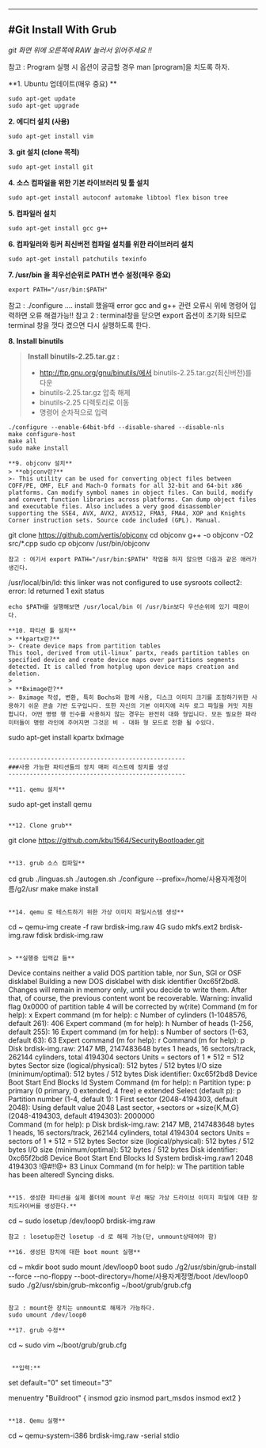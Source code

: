 --------------------------------------------------
#Git Install With Grub 	
--------------------------------------------------
*git 화면 위에 오른쪽에 RAW 눌러서 읽어주세요 !!*

참고 : Program 실행 시 옵션이 궁금할 경우 man [program]을 치도록 하자.

**1. Ubuntu 업데이트(매우 중요) **
```
sudo apt-get update
sudo apt-get upgrade
```

**2. 에디터 설치 (사용)**
```
sudo apt-get install vim
```

**3. git 설치 (clone 목적)**
```
sudo apt-get install git
```
	
**4. 소스 컴파일을 위한 기본 라이브러리 및 툴 설치**
```
sudo apt-get install autoconf automake libtool flex bison tree
```

**5. 컴파일러 설치**
```
sudo apt-get install gcc g++
```

**6. 컴파일러와 링커 최신버전 컴파일 설치를 위한 라이브러리 설치**
```
sudo apt-get install patchutils texinfo
```

**7. /usr/bin 을 최우선순위로 PATH 변수 설정(매우 중요)**
```
export PATH="/usr/bin:$PATH"
```
참고 : ./configure .... install 했을때 error gcc and g++ 관련 오류시 위에 명령어 입력하면 오류 해결가능!!
참고 2 : terminal창을 닫으면 export 옵션이 초기화 되므로 terminal 창을 껏다 켰으면 다시 실행하도록 한다.

**8. Install binutils**
> **Install binutils-2.25.tar.gz :**
>- http://ftp.gnu.org/gnu/binutils/에서 binutils-2.25.tar.gz(최신버전)를 다운 
>- binutils-2.25.tar.gz 압축 해제 
>- binutils-2.25 디렉토리로 이동 
>- 명령어 순차적으로 입력
>
```
./configure --enable-64bit-bfd --disable-shared --disable-nls
make configure-host
make all
sudo make install

**9. objconv 설치**
> **objconv란?**
>- This utility can be used for converting object files between COFF/PE, OMF, ELF and Mach-O formats for all 32-bit and 64-bit x86 platforms. Can modify symbol names in object files. Can build, modify and convert function libraries across platforms. Can dump object files and executable files. Also includes a very good disassembler supporting the SSE4, AVX, AVX2, AVX512, FMA3, FMA4, XOP and Knights Corner instruction sets. Source code included (GPL). Manual.

```
git clone https://github.com/vertis/objconv
cd objconv
g++ -o objconv -O2 src/*.cpp
sudo cp objconv /usr/bin/objconv
```
참고 : 여기서 export PATH="/usr/bin:$PATH" 작업을 하지 않으면 다음과 같은 애러가 생긴다.
```
/usr/local/bin/ld: this linker was not configured to use sysroots
collect2: error: ld returned 1 exit status
```
echo $PATH를 실행해보면 /usr/local/bin 이 /usr/bin보다 우선순위에 있기 때문이다.

**10. 파티션 툴 설치**
> **kpartx란?**
>- Create device maps from partition tables
This tool, derived from util-linux’ partx, reads partition tables on specified device and create device maps over partitions segments detected. It is called from hotplug upon device maps creation and deletion.
>
> **Bximage란?**
>- Bximage 작성, 변환, 특히 Bochs와 함께 사용, 디스크 이미지 크기를 조정하기위한 사용하기 쉬운 콘솔 기반 도구입니다. 또한 자신의 기본 이미지에 리두 로그 파일을 커밋 지원합니다. 어떤 명령 행 인수를 사용하지 않는 경우는 완전히 대화 형입니다. 모든 필요한 파라미터들이 명령 라인에 주어지면 그것은 비 - 대화 형 모드로 전환 될 수있다.

```
sudo apt-get install kpartx bxImage
```

--------------------------------------------------
###사용 가능한 파티션들의 장치 매퍼 리스트에 장치를 생성
--------------------------------------------------

**11. qemu 설치**
```
sudo apt-get install qemu
```

**12. Clone grub**
```
git clone https://github.com/kbu1564/SecurityBootloader.git
```

**13. grub 소스 컴파일**
```
cd grub
./linguas.sh
./autogen.sh
./configure --prefix=/home/사용자계정이름/g2/usr
make
make install
```

**14. qemu 로 테스트하기 위한 가상 이미지 파일시스템 생성**
```
cd ~
qemu-img create -f raw brdisk-img.raw 4G
sudo mkfs.ext2 brdisk-img.raw
fdisk brdisk-img.raw
```
 
> **실행중 입력값 들**
```
Device contains neither a valid DOS partition table, nor Sun, SGI or OSF disklabel
Building a new DOS disklabel with disk identifier 0xc65f2bd8.
Changes will remain in memory only, until you decide to write them.
After that, of course, the previous content wont be recoverable.
Warning: invalid flag 0x0000 of partition table 4 will be corrected by w(rite)
Command (m for help): x
Expert command (m for help): c
Number of cylinders (1-1048576, default 261): 406
Expert command (m for help): h
Number of heads (1-256, default 255): 16
Expert command (m for help): s
Number of sectors (1-63, default 63): 63
Expert command (m for help): r
Command (m for help): p
Disk brdisk-img.raw: 2147 MB, 2147483648 bytes
1 heads, 16 sectors/track, 262144 cylinders, total 4194304 sectors
Units = sectors of 1 * 512 = 512 bytes
Sector size (logical/physical): 512 bytes / 512 bytes
I/O size (minimum/optimal): 512 bytes / 512 bytes
Disk identifier: 0xc65f2bd8
Device Boot      Start         End      Blocks   Id  System
Command (m for help): n
Partition type:
   p   primary (0 primary, 0 extended, 4 free)
   e   extended
Select (default p): p
Partition number (1-4, default 1): 1
First sector (2048-4194303, default 2048): 
Using default value 2048
Last sector, +sectors or +size{K,M,G} (2048-4194303, default 4194303): 2000000            
Command (m for help): p
Disk brdisk-img.raw: 2147 MB, 2147483648 bytes
1 heads, 16 sectors/track, 262144 cylinders, total 4194304 sectors
Units = sectors of 1 * 512 = 512 bytes
Sector size (logical/physical): 512 bytes / 512 bytes
I/O size (minimum/optimal): 512 bytes / 512 bytes
Disk identifier: 0xc65f2bd8
Device Boot      Start         End      Blocks   Id  System
brdisk-img.raw1            2048     4194303      !@#!!@+  83  Linux
Command (m for help): w
The partition table has been altered!
Syncing disks.
```

**15. 생성한 파티션을 실제 폴더에 mount 우선 해당 가상 드라이브 이미지 파일에 대한 장치드라이버를 생성한다.**
```
cd ~
sudo losetup /dev/loop0 brdisk-img.raw
```
참고 : losetup한건 losetup -d 로 해제 가능(단, unmount상태여야 함)

**16. 생성된 장치에 대한 boot mount 실행**
```
cd ~
mkdir boot
sudo mount /dev/loop0 boot
sudo ./g2/usr/sbin/grub-install --force --no-floppy --boot-directory=/home/사용자계정명/boot /dev/loop0
sudo ./g2/usr/sbin/grub-mkconfig ~/boot/grub/grub.cfg
```

참고 : mount한 장치는 unmount로 해제가 가능하다.
sudo umount /dev/loop0

**17. grub 수정**
```
cd ~
sudo vim ~/boot/grub/grub.cfg
```

 **입력:**
```
set default="0"
set timeout="3"
 
menuentry "Buildroot" {
    insmod gzio
    insmod part_msdos
    insmod ext2
}
```

**18. Qemu 실행**
```
cd ~
qemu-system-i386 brdisk-img.raw -serial stdio
```

